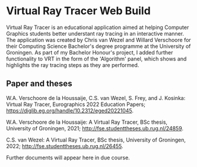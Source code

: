 # Virtual Ray Tracer Web Build

Virtual Ray Tracer is an educational application aimed at helping Computer Graphics students better understant ray tracing in an interactive manner. The application was created by Chris van Wezel and Willard Verschoore for their Computing Science Bachelor's degree programme at the University of Groningen.
As part of my Bachelor Honour's project, I added further functionality to VRT in the form of the 'Algorithm' panel, which shows and highlights the ray tracing steps as they are performed.

## Paper and theses

W.A. Verschoore de la Houssaije, C.S. van Wezel, S. Frey, and J. Kosinka: Virtual Ray Tracer, Eurographics 2022 Education Papers; <https://diglib.eg.org/handle/10.2312/eged20221045>.

W.A. Verschoore de la Houssaije: A Virtual Ray Tracer, BSc thesis, University of Groningen, 2021; <http://fse.studenttheses.ub.rug.nl/24859>.

C.S. van Wezel: A Virtual Ray Tracer, BSc thesis, University of Groningen, 2022; <http://fse.studenttheses.ub.rug.nl/26455>.

Further documents will appear here in due course.
